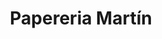 ---
title: "Papereria Martín"
url: /sant-andreu-de-la-barca/papereria-martin/
shop: Schreibwaren
---